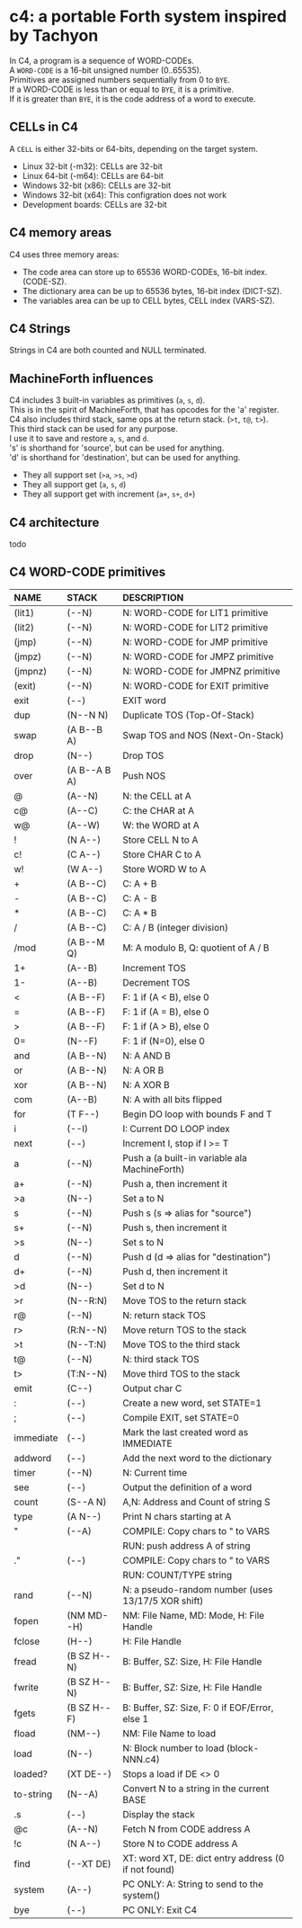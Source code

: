# c4: a portable Forth system inspired by Tachyon

In C4, a program is a sequence of WORD-CODEs. <br/>
A `WORD-CODE` is a 16-bit unsigned number (0..65535). <br/>
Primitives are assigned numbers sequentially from 0 to `BYE`. <br/>
If a WORD-CODE is less than or equal to `BYE`, it is a primitive. <br/>
If it is greater than `BYE`, it is the code address of a word to execute. <br/>

## CELLs in C4
A `CELL` is either 32-bits or 64-bits, depending on the target system.
- Linux 32-bit (-m32): CELLs are 32-bit
- Linux 64-bit (-m64): CELLs are 64-bit
- Windows 32-bit (x86): CELLs are 32-bit
- Windows 32-bit (x64): This configration does not work
- Development boards: CELLs are 32-bit

## C4 memory areas

C4 uses three memory areas:
- The code area can store up to 65536 WORD-CODEs, 16-bit index. (CODE-SZ).
- The dictionary area can be up to 65536 bytes, 16-bit index (DICT-SZ).
- The variables area can be up to CELL bytes, CELL index (VARS-SZ).

## C4 Strings

Strings in C4 are both counted and NULL terminated.

## MachineForth influences

C4 includes 3 built-in variables as primitives (`a`, `s`, `d`). <br/>
This is in the spirit of MachineForth, that has opcodes for the 'a' register. <br/>
C4 also includes third stack, same ops at the return stack. (`>t`, `t@`, `t>`). <br/>
This third stack can be used for any purpose. <br/>
I use it to save and restore `a`, `s`, and `d`. <br/>
's' is shorthand for 'source', but can be used for anything. <br/>
'd' is shorthand for 'destination', but can be used for anything. <br/>
- They all support set (`>a`, `>s`, `>d`)
- They all support get (`a`, `s`, `d`)
- They all support get with increment (`a+`, `s+`, `d+`)

## C4 architecture

todo

## C4 WORD-CODE primitives

| NAME      | STACK        | DESCRIPTION |
|:--        |:--           |:-- |
| (lit1)    | (--N)        | N: WORD-CODE for LIT1 primitive |
| (lit2)    | (--N)        | N: WORD-CODE for LIT2 primitive |
| (jmp)     | (--N)        | N: WORD-CODE for JMP primitive |
| (jmpz)    | (--N)        | N: WORD-CODE for JMPZ primitive |
| (jmpnz)   | (--N)        | N: WORD-CODE for JMPNZ primitive |
| (exit)    | (--N)        | N: WORD-CODE for EXIT primitive |
| exit      | (--)         | EXIT word |
| dup       | (N--N N)     | Duplicate TOS (Top-Of-Stack) |
| swap      | (A B--B A)   | Swap TOS and NOS (Next-On-Stack) |
| drop      | (N--)        | Drop TOS |
| over      | (A B--A B A) | Push NOS |
| @         | (A--N)       | N: the CELL at A |
| c@        | (A--C)       | C: the CHAR at A |
| w@        | (A--W)       | W: the WORD at A |
| !         | (N A--)      | Store CELL N to A |
| c!        | (C A--)      | Store CHAR C to A |
| w!        | (W A--)      | Store WORD W to A |
| +         | (A B--C)     | C: A + B |
| -         | (A B--C)     | C: A - B |
| *         | (A B--C)     | C: A * B |
| /         | (A B--C)     | C: A / B (integer division) |
| /mod      | (A B--M Q)   | M: A modulo B, Q: quotient of A / B |
| 1+        | (A--B)       | Increment TOS |
| 1-        | (A--B)       | Decrement TOS |
| <         | (A B--F)     | F: 1 if (A < B), else 0 |
| =         | (A B--F)     | F: 1 if (A = B), else 0 |
| >         | (A B--F)     | F: 1 if (A > B), else 0 |
| 0=        | (N--F)       | F: 1 if (N=0), else 0 |
| and       | (A B--N)     | N: A AND B |
| or        | (A B--N)     | N: A OR  B |
| xor       | (A B--N)     | N: A XOR B |
| com       | (A--B)       | N: A with all bits flipped |
| for       | (T F--)      | Begin DO loop with bounds F and T |
| i         | (--I)        | I: Current DO LOOP index |
| next      | (--)         | Increment I, stop if I >= T |
| a         | (--N)        | Push a (a built-in variable ala MachineForth) |
| a+        | (--N)        | Push a, then increment it |
| >a        | (N--)        | Set a to N |
| s         | (--N)        | Push s (s => alias for "source") |
| s+        | (--N)        | Push s, then increment it |
| >s        | (N--)        | Set s to N |
| d         | (--N)        | Push d (d => alias for "destination") |
| d+        | (--N)        | Push d, then increment it |
| >d        | (N--)        | Set d to N |
| >r        | (N--R:N)     | Move TOS to the return stack |
| r@        | (--N)        | N: return stack TOS |
| r>        | (R:N--N)     | Move return TOS to the stack |
| >t        | (N--T:N)     | Move TOS to the third stack |
| t@        | (--N)        | N: third stack TOS |
| t>        | (T:N--N)     | Move third TOS to the stack |
| emit      | (C--)        | Output char C |
| :         | (--)         | Create a new word, set STATE=1 |
| ;         | (--)         | Compile EXIT, set STATE=0 |
| immediate | (--)         | Mark the last created word as IMMEDIATE |
| addword   | (--)         | Add the next word to the dictionary |
| timer     | (--N)        | N: Current time |
| see       | (--)         | Output the definition of a word |
| count     | (S--A N)     | A,N: Address and Count of string S |
| type      | (A N--)      | Print N chars starting at A |
| "         | (--A)        | COMPILE: Copy chars to " to VARS |
|           |              | RUN: push address A of string |
| ."        | (--)         | COMPILE: Copy chars to " to VARS |
|           |              | RUN: COUNT/TYPE string |
| rand      | (--N)        | N: a pseudo-random number (uses 13/17/5 XOR shift) |
| fopen     | (NM MD--H)   | NM: File Name, MD: Mode, H: File Handle |
| fclose    | (H--)        | H: File Handle |
| fread     | (B SZ H--N)  | B: Buffer, SZ: Size, H: File Handle |
| fwrite    | (B SZ H--N)  | B: Buffer, SZ: Size, H: File Handle |
| fgets     | (B SZ H--F)  | B: Buffer, SZ: Size, F: 0 if EOF/Error, else 1 |
| fload     | (NM--)       | NM: File Name to load |
| load      | (N--)        | N: Block number to load (block-NNN.c4) |
| loaded?   | (XT DE--)    | Stops a load if DE <> 0 |
| to-string | (N--A)       | Convert N to a string in the current BASE |
| .s        | (--)         | Display the stack |
| @c        | (A--N)       | Fetch N from CODE address A |
| !c        | (N A--)      | Store N to CODE address A |
| find      | (--XT DE)    | XT: word XT, DE: dict entry address (0 if not found) |
| system    | (A--)        | PC ONLY: A: String to send to the system() |
| bye       | (--)         | PC ONLY: Exit C4 |
